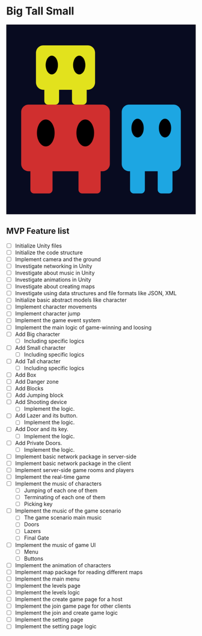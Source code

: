 # Big Tall Small

![Untitled](Docs/Untitled.png)

## MVP Feature list

- [ ]  Initialize Unity files
- [ ]  Initialize the code structure
- [ ]  Implement camera and the ground
- [ ]  Investigate networking in Unity
- [ ]  Investigate about music in Unity
- [ ]  Investigate animations in Unity
- [ ]  Investigate about creating maps
- [ ]  Investigate using data structures and file formats like JSON, XML
- [ ]  Initialize basic abstract models like character
- [ ]  Implement character movements
- [ ]  Implement character jump
- [ ]  Implement the game event system
- [ ]  Implement the main logic of game-winning and loosing
- [ ]  Add Big character
    - [ ]  Including specific logics
- [ ]  Add Small character
    - [ ]  Including specific logics
- [ ]  Add Tall character
    - [ ]  Including specific logics
- [ ]  Add Box
- [ ]  Add Danger zone
- [ ]  Add Blocks
- [ ]  Add Jumping block
- [ ]  Add Shooting device
    - [ ]  Implement the logic.
- [ ]  Add Lazer and its button.
    - [ ]  Implement the logic.
- [ ]  Add Door and its key.
    - [ ]  Implement the logic.
- [ ]  Add Private Doors.
    - [ ]  Implement the logic.
- [ ]  Implement basic network package in server-side
- [ ]  Implement basic network package in the client
- [ ]  Implement server-side game rooms and players
- [ ]  Implement the real-time game
- [ ]  Implement the music of characters
    - [ ]  Jumping of each one of them
    - [ ]  Terminating of each one of them
    - [ ]  Picking key
- [ ]  Implement the music of the game scenario
    - [ ]  The game scenario main music
    - [ ]  Doors
    - [ ]  Lazers
    - [ ]  Final Gate
- [ ]  Implement the music of game UI
    - [ ]  Menu
    - [ ]  Buttons
- [ ]  Implement the animation of characters
- [ ]  Implement map package for reading different maps
- [ ]  Implement the main menu
- [ ]  Implement the levels page
- [ ]  Implement the levels logic
- [ ]  Implement the create game page for a host
- [ ]  Implement the join game page for other clients
- [ ]  Implement the join and create game logic
- [ ]  Implement the setting page
- [ ]  Implement the setting page logic